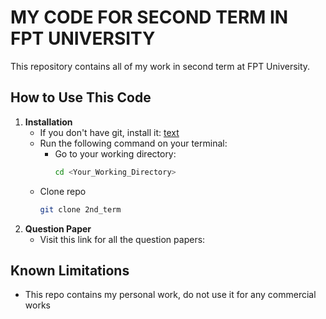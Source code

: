 # MY CODE FOR SECOND TERM IN FPT UNIVERSITY

This repository contains all of my work in second term at FPT University. 

## How to Use This Code

1. **Installation**
   - If you don't have git, install it: [text](https://git-scm.com/downloads)
   - Run the following command on your terminal:
     - Go to your working directory:
       ```bash
       cd <Your_Working_Directory>
       ```
    - Clone repo
       ```bash
       git clone 2nd_term
       ```
2. **Question Paper**
    - Visit this link for all the question papers: 
## Known Limitations

- This repo contains my personal work, do not use it for any commercial works
